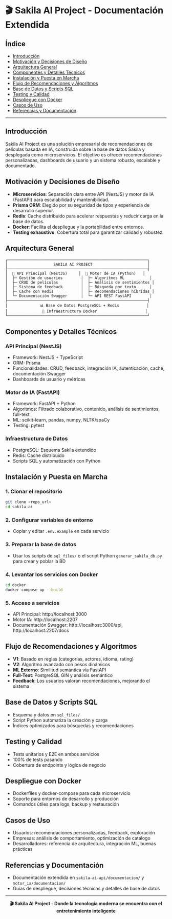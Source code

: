 # 🎬 Sakila AI Project - Documentación Extendida

## Índice
- [Introducción](#introducción)
- [Motivación y Decisiones de Diseño](#motivación-y-decisiones-de-diseño)
- [Arquitectura General](#arquitectura-general)
- [Componentes y Detalles Técnicos](#componentes-y-detalles-técnicos)
- [Instalación y Puesta en Marcha](#instalación-y-puesta-en-marcha)
- [Flujo de Recomendaciones y Algoritmos](#flujo-de-recomendaciones-y-algoritmos)
- [Base de Datos y Scripts SQL](#base-de-datos-y-scripts-sql)
- [Testing y Calidad](#testing-y-calidad)
- [Despliegue con Docker](#despliegue-con-docker)
- [Casos de Uso](#casos-de-uso)
- [Referencias y Documentación](#referencias-y-documentación)

---

## Introducción

Sakila AI Project es una solución empresarial de recomendaciones de películas basada en IA, construida sobre la base de datos Sakila y desplegada como microservicios. El objetivo es ofrecer recomendaciones personalizadas, dashboards de usuario y un sistema robusto, escalable y documentado.

## Motivación y Decisiones de Diseño

- **Microservicios**: Separación clara entre API (NestJS) y motor de IA (FastAPI) para escalabilidad y mantenibilidad.
- **Prisma ORM**: Elegido por su seguridad de tipos y experiencia de desarrollo superior.
- **Redis**: Cache distribuido para acelerar respuestas y reducir carga en la base de datos.
- **Docker**: Facilita el despliegue y la portabilidad entre entornos.
- **Testing exhaustivo**: Cobertura total para garantizar calidad y robustez.

## Arquitectura General

```
┌─────────────────────────────────────────────────────────────┐
│                    SAKILA AI PROJECT                        │
├─────────────────────────────────────────────────────────────┤
│  🎯 API Principal (NestJS)     │  🤖 Motor de IA (Python)   │
│  ├─ Gestión de usuarios        │  ├─ Algoritmos ML           │
│  ├─ CRUD de películas          │  ├─ Análisis de sentimientos │
│  ├─ Sistema de feedback        │  ├─ Búsqueda por texto      │
│  ├─ Cache con Redis            │  ├─ Recomendaciones híbridas │
│  └─ Documentación Swagger      │  └─ API REST FastAPI        │
├─────────────────────────────────────────────────────────────┤
│              📊 Base de Datos PostgreSQL + Redis            │
│               🐳 Infraestructura Docker                     │
└─────────────────────────────────────────────────────────────┘
```

## Componentes y Detalles Técnicos

### API Principal (NestJS)
- Framework: NestJS + TypeScript
- ORM: Prisma
- Funcionalidades: CRUD, feedback, integración IA, autenticación, cache, documentación Swagger
- Dashboards de usuario y métricas

### Motor de IA (FastAPI)
- Framework: FastAPI + Python
- Algoritmos: Filtrado colaborativo, contenido, análisis de sentimientos, full-text
- ML: scikit-learn, pandas, numpy, NLTK/spaCy
- Testing: pytest

### Infraestructura de Datos
- PostgreSQL: Esquema Sakila extendido
- Redis: Cache distribuido
- Scripts SQL y automatización con Python

## Instalación y Puesta en Marcha

### 1. Clonar el repositorio
```bash
git clone <repo_url>
cd sakila-ai
```

### 2. Configurar variables de entorno
- Copiar y editar `.env.example` en cada servicio

### 3. Preparar la base de datos
- Usar los scripts de `sql_files/` o el script Python `generar_sakila_db.py` para crear y poblar la BD

### 4. Levantar los servicios con Docker
```bash
cd docker
docker-compose up --build
```

### 5. Acceso a servicios
- API Principal: http://localhost:3000
- Motor IA: http://localhost:2207
- Documentación Swagger: http://localhost:3000/api, http://localhost:2207/docs

## Flujo de Recomendaciones y Algoritmos

- **V1**: Basado en reglas (categorías, actores, idioma, rating)
- **V2**: Algoritmo avanzado con pesos dinámicos
- **ML Externo**: Similitud semántica vía FastAPI
- **Full-Text**: PostgreSQL GIN y análisis semántico
- **Feedback**: Los usuarios valoran recomendaciones, mejorando el sistema

## Base de Datos y Scripts SQL
- Esquema y datos en `sql_files/`
- Script Python automatiza la creación y carga
- Índices optimizados para búsquedas y recomendaciones

## Testing y Calidad
- Tests unitarios y E2E en ambos servicios
- 100% de tests pasando
- Cobertura de endpoints y lógica de negocio

## Despliegue con Docker
- Dockerfiles y docker-compose para cada microservicio
- Soporte para entornos de desarrollo y producción
- Comandos útiles para logs, backup y restauración

## Casos de Uso
- Usuarios: recomendaciones personalizadas, feedback, exploración
- Empresas: análisis de comportamiento, optimización de catálogo
- Desarrolladores: referencia de arquitectura, integración ML, buenas prácticas

## Referencias y Documentación
- Documentación extendida en `sakila-ai-api/documentacion/` y `motor_ia/documentacion/`
- Guías de despliegue, decisiones técnicas y detalles de base de datos

---

<p align="center">
  <strong>🎬 Sakila AI Project - Donde la tecnología moderna se encuentra con el entretenimiento inteligente</strong>
</p>
